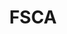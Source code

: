 ---
title: "FSCA"
name: "Forescout Certified Associate"
link: https://www.credly.com/badges/083b953c-ceb3-4983-9a77-5ac998c28d66/public_url
image: /images/certIcons/cert_fsca.png
order: 2
---